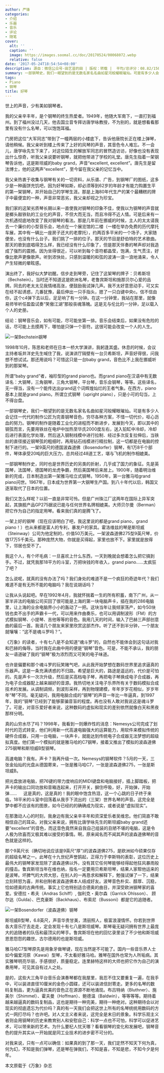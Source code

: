 ```yaml
---
author: 严锋
categories:
- 介绍
- 乐器
- 音乐
- 评论
- 随笔
cover:
  alt: ''
  caption: ''
  image: https://images.soomal.cc/doc/20170524/00068072.webp
  relative: false
date: '2017-05-24T18:54:54+08:00'
description: 源自：微信公众号-田艺苗的田 | 版权：转载 |  平均/总评分：08.82/150
summary: 一部钢琴史，我们一眼望到的是无数名家名名曲如星河般耀眼璀灿。可是有多少人会记住一代代的制作公匠为完善钢琴音色，穷尽各种方案，不惜一切代价，呕心沥血的努力。钢琴的制作是随着工业化的进程而不断进步，发展到今天，即以其中的钢弦而言……
tags:
- Piano
- 钢琴
title: 好琴
---
```


世上的声音，少有美如钢琴者。

我的父亲辛丰年，是个钢琴的终生热爱者。1949年，他随大军南下，一直打到福州。到了福州没过几天，他去国立音专拜访唐学咏教授，不为别的，就是想看看那里有没有什么名琴，可以饱饱耳福。

门房把这位“大军同志”带到了一幢两层的小楼底下，告诉他唐院长正在楼上弹琴，请他稍候。我父亲听到楼上传来了上好的风琴的声音，其音色令人难忘。不一会儿，唐学咏先生下来了，对这位陌生的解放军同志的冒然造访访，好像也没有表现出什么惊奇，听我父亲说要听钢琴，就把他带进了学校的礼堂。唐先生指着一架钢琴告诉他，这是斯坦威的baby grand，声音“excellent, excellent”。唐先生是留法博士，他的这两声“excellent”，至今留在我父亲的记忆当中。

我父亲热衷于收集与钢琴有关的一切资料，从乐谱、广告，到钢琴厂的图纸，这多少是一种画饼充饥吧，因为好琴如斯，却必须等到62岁的年龄才有能力购置生平的第一架钢琴，并开始自己的学琴生涯。那是上海80年代生产的某个最糟糕的牌子中最便宜的一种，声音非常恶劣，我父亲却视之为珍宝。

我们家的这架劣质琴长期以来一直使我对钢琴的印象不佳，使我以为钢琴的声音就是榔头敲铁轨的工业化的声音，不但大而无当，而且冷得不近人情。可是后来有一次机遇彻底地改变了我对钢琴的看法。那是几年前在挪威的时候，主人的太太请我去一个廉价的小型音乐会，地点在一个展览馆的二楼（一楼在举办免费的历代摩托车展，其中有一辆比一座房子还大的老摩托），约两百多平米的一个场子，大家随便坐，也没有什么台子。我们挑了一排的位子。那天的节目是舒伯特的艺术歌曲。那天的歌到底唱得怎么样，我已经没有什么印象了，但是那天伴奏的琴声却对我造成了强烈的震撼。因为坐得很近，可以听到每个音符都晶莹，饱满，生气贯注，好像比歌声更像歌声。听到浓快处，只感到温暖的和弦的波涛一浪一浪地涌来，令人产生轻微的晕眩感。

演出终了，我好似大梦初醒。信步走到琴旁，记住了这架琴的牌子：贝希斯坦（Bechstein）。当时还不知道这是欧洲名琴，老鲁宾斯坦和施那贝尔心爱的品牌。同去的老太太见我情绪高涨，便鼓励我试弹几声。我不太好意思动手，可又实在经不起诱惑，几番犹豫，最后伸出一只手指头，摁了一只白键中央c。信不信由你，这个c4弹下去以后，足足响了有一分钟。在这一分钟里，我站在那里，就像易师爷听任盈盈试奏“笑傲江湖”那般丧魂落魄。这是无与伦比的一分钟，足以载入个人的史册。

结论：钢琴音乐会，如有可能，尽可能坐第一排。音乐会结束后，如果没有危险的话，尽可能上去摸两下，哪怕是只弹一个音符。这很可能会改变一个人的人生。

![一架Bechstein钢琴](https://images.soomal.cc/doc/20170524/00068070.webp)





1998年10月，陈思和老师在日本一桥大学演讲，我躬逢其盛。休息的时候，会议主持者坂井洋史先生喊住了我，说演讲厅隔壁有一台贝希斯坦，声音好得很，问我想不想试试。那还用说吗？可惜这只是一台baby grand，音色比不上我在挪威听到的那架琴。

所谓“baby grand”者，袖珍型的grand piano也。而grand piano在汉语中有无数译名：大钢琴，三角钢琴，三角大钢琴，平台琴，音乐会钢琴，等等。这些译名，无一得当，没有一个能传达出grand这个词辉煌灿烂的王者气象。在西方，piano基本上就是grand piano。所谓立式钢琴（upright piano），只是小可的勾当，上不得台盘。

一部钢琴史，我们一眼望到的是无数名家名名曲如星河般耀眼璀灿。可是有多少人会记住一代代的制作公匠为完善钢琴音色，穷尽各种方案，不惜一切代价，呕心沥血的努力。钢琴的制作是随着工业化的进程而不断进步，发展到今天，即以其中的钢弦而言，先要用铁丝在电炉中加热至华氏2000度左右，送入铅缸中冷却，冷却后进行表面化学处理，然后送入钢制线模中进行拉制．经过多次反复拉伸后，当铁丝的直径接近钢琴弦的粗细时，再用钻石线模进行精拉制，这一切都是在电脑的控制下进行的。一架9英尺的德国波森道佛（Bosendorfer）钢琴，有1万8千个部件，琴体承受20吨的巨大压力，总共经过48道工艺，堪与飞机的制作相媲美。 

一部钢琴制作史，同时也是世界历史的另类的折射，几乎成了国力的象征。先是英国琴，法国琴，德国琴的龙虎争霸，然后美国琴后来居上。1900年，随着明治维新的完成，日本制造出第一架雅马哈立式钢琴。1950年，第一台雅马哈grand piano问世。1967年，日本成为世界第一大钢琴生产国。到八十年代以后，韩国又逐渐取代了日本的位置。

我们又怎么样呢？以前一直是非常可怜。但是广州珠江厂这两年在国际上异军突起，其旗舰产品GP275据说已能与任何世界名牌相媲美。大师贝尔曼（Berman）把它作为自己的指定用琴。看来我们真的是腾飞了。

一架上好的钢琴（现在应该明白了吧，我这里说的都是grand piano，grand piano！）也从来都是富人的专利，暴发户的家具。霍洛维兹的琴是斯坦威（Steinway）公司为他定制的，价值50万美元。一架波森道佛275型9英尺琴，价值17万5千美元。那种庞然大物，你就是买得起，家里也放不下。家里就是放得下，邻居也受不了。

我这个人，有个坏毛病：一旦喜欢上什么东西，一天到晚就会想着怎么把它搞到手。不过，就凭我那18平方的斗室，万把块钱的年收入，grand piano……太疯狂了吧？

怎么说呢，就真的没有办法了吗？我们身处的难道不是一个疯狂的奇迹年代？我们难道不是有无所不能的电脑吗？我在说胡话吗？

让我从头说起吧。早在1992年4月，我就怀揣着一生的所有积蓄，南下广州，从一家半非法的电脑公司买回了很可能是上海的第一块电脑声卡，插在我的286电脑里，让上海的业余电脑界小小的轰动了一把。这块当年让我倾家荡产，如今50块钱也卖不出手的声霸卡一代，可以用来作曲奏乐，也可以用调制波形（FM）的方式模拟钢琴、小提琴、吉他等等的音色。我用几天的时间，输入了巴赫三声部创意曲的最后一首。我请几个朋友来家里欣赏这部杰作。听了还不到半分钟，一个朋友就嚷嚷：“这不是魂斗罗吗？”。 

《万象》的读者，十有七八是不会知道“魂斗罗”的，自然也不能体会到这句话对我和巴赫的侮辱。当时我在此曲中用的便是“钢琴”音色。可是，不能不承认，我的朋友一语道破了我的“钢琴”极为浓烈而又可笑的电子味道。

也许是偏要和那个魂斗罗的玩笑赌气吧，从此我开始梦想在数码世界里追求逼真的乐器声。这是一条充满诱惑的不归路。希望是巨大的，路途是遥远的，代价是可怕的。先是声卡一次次升级，然后是买高档电子琴，再把电子琴换成电子合成器，再为电子合成器配上越来越好的音源。我热切地关注电子乐界所有关于数码模拟合成技术的发展。从调制调频，到波形采样，再到物理建模，年年岁岁花相似，岁岁年年“琴”不同。毫无疑问，我用电脑合成的“钢琴”的声音一年比一年逼真，到1997年，我的“钢琴”已经到了能够蒙骗音盲的程度。再也没有人敢对我说这是魂斗罗了。可是，对音乐爱好者来说，这种数码的虚拟和现实的差别依然就像白天和黑夜那样分明。

真的山穷水尽了吗？1998年，我看到一则爆炸性的消息：Nemesys公司完成了划时代的范式转变，他们利用新一代高速电脑强大的运算能力，用软件来模拟传统的硬件合成器，只用一台电脑，一块声卡，就能达到传统电子合成器无法梦想的超级拟真度。他们第一个模拟的就是雅马哈的C7钢琴，接着又推出了模拟的波森道佛275钢琴和斯坦威B型钢琴。

高速电脑？我有。声卡？我再升级一次。Nemesys的钢琴软件？5月的一天，三张金灿灿的光盘从德国寄来，一张是雅马哈C7，一张是波森道佛275，一张是斯坦威B。

把光盘放进电脑，把76键的带力度响应的MIDI键盘和电脑接好，插上脚踏板，把声卡的输出口同功放和音箱连起来，打开开关，摒住呼吸，好，开始弹，开始弹…… 
　
这是真的，这是真的！我的眼中饱含热泪，这一个心跳的日子终于来临，18平米的斗室中回荡着从我手下流出的（三架）世界名琴的声音。这完全是梦中都不应该有的图景，如今已经的的确确成为现实，或者说是“虚拟现实”。

在那激动人心的时刻，我身边有我父亲辛丰年和资深爱乐者吴维忠。他们简直不敢相信自己的耳朵。对我父亲来说，拥有比唐学咏先生的斯坦威baby grand还要“excellent”的音色，而这音色竟然来自我自己组装的丑陋不堪的电脑，这是令人极为欣喜而又极其难以接受的事情。啊，原来闻名而不闻其声的波森道佛琴的音色就是这样的。

那个9英尺长（确切地说应该是9英尺“厚”)的波森道佛275，是欧洲如今硕果仅存的超级名琴之一。此琴在十九世纪声誉鹄起，正得力于李斯特的表彰，这位历史上最伟大的钢琴家发现除了波森道佛以外，没有其它任何琴能够经得起他狂风暴雨般的撞击。鲁宾斯坦当年在维也纳，指名一定要用贝希斯坦琴，结果人家帮他运来的是波琴。坏脾气的大师大怒，在别人的一再恳求和解释下，勉强试弹了一下，结果立刻转怒为喜，并和创制者波森道佛本人结成好友。波琴音色朴实、醇厚、沉稳，恰如德奥的古典传统。事实上它也特别适合德奥的曲目，并深受欧洲钢琴家的喜爱。安德拉・希夫（Andras Schiff）, 伽利克・奥尔森（Garrick Ohlsson）、 顾尔达（Gulda）、巴克豪斯（Backhaus）、布索尼（Bussoni）都是它的追随者。　

![一架Bosendorfer（波森道佛）钢琴](https://images.soomal.cc/doc/20170524/00068071.webp)





斯坦威B型琴，6.8英尺，声音华贵甘美，清丽照人，极富浪漫情怀。你若到世界各大音乐厅去走走，定会发现十有七八是斯坦威琴。斯琴毫无疑问拥有世界上最庞大的追随者的队伍和最顶尖的琴手。鲁宾斯坦在他的回忆录里谈了不少他和斯坦威恩恩怨怨的趣世。古尔德用的也是斯坦威。

雅马哈C7型琴原先是用象牙做琴键，现在当然是不可能了。国内一些音乐界人士如今偏爱河原（Kawai）型琴，不太看好雅马哈。雅琴在国外也常为人所垢病。其实雅琴明亮华丽，手感很好，质量稳定。连里赫特这样的大师也把它作为自己的演奏用琴，可见其自有过人之处。

是的，这些大三角平台音乐会演奏琴都在我屋里，我忍不住又要重复一遍，在我手中，可以装进直径10厘米的金色小圆碟，还可以装进信封寄走。更多的名琴的数码复制品，更为逼真优美的音色正在源源不断地涌现。布吕特纳（Bluthner）、施美尔（Shimmel）、霍夫曼（Hoffman）、鲍德温（Baldwin），等等等等。期待着越来越逼真的数码复制品，这也是期待一种完美，期待一种绝对。这种期待会以对现实的彻底遗忘为代价吗？真的有一天我们会把这世上所有的名琴统统用数码的方式一网打尽吗？也许吧。对人文主义者来说，这完全是末日的景象。科学乐观主义者则会用钢琴的历史来教育别人和安慰自己：科学一点也不可怕，科学可以促进艺术，可以带来新的艺术。为什么要杞人忧天哪？看看钢琴的变化和发展吧，钢琴音色的提升其实从一开始就是同工业技术的进步密不可分的。

对我来说，只有一点可以确信：如果真的到了那一天，我们定然不知天下何为真，何为幻，不知是我们弹琴，还是琴在弹我们，不知是喜，不知是悲，不知今夕是何年。

本文原载于《万象》杂志